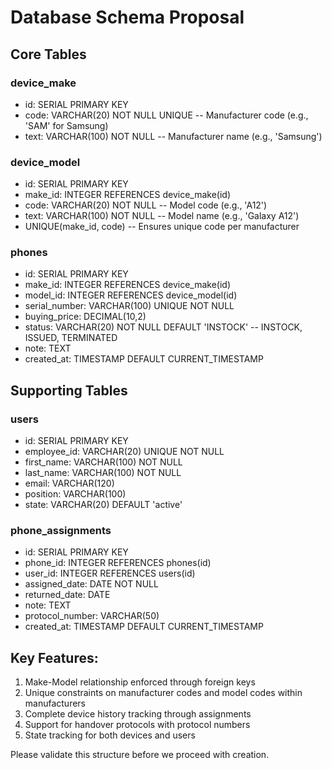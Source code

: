 # Database Schema Proposal

## Core Tables

### device_make
- id: SERIAL PRIMARY KEY
- code: VARCHAR(20) NOT NULL UNIQUE  -- Manufacturer code (e.g., 'SAM' for Samsung)
- text: VARCHAR(100) NOT NULL        -- Manufacturer name (e.g., 'Samsung')

### device_model
- id: SERIAL PRIMARY KEY
- make_id: INTEGER REFERENCES device_make(id)
- code: VARCHAR(20) NOT NULL         -- Model code (e.g., 'A12')
- text: VARCHAR(100) NOT NULL        -- Model name (e.g., 'Galaxy A12')
- UNIQUE(make_id, code)              -- Ensures unique code per manufacturer

### phones
- id: SERIAL PRIMARY KEY
- make_id: INTEGER REFERENCES device_make(id)
- model_id: INTEGER REFERENCES device_model(id)
- serial_number: VARCHAR(100) UNIQUE NOT NULL
- buying_price: DECIMAL(10,2)
- status: VARCHAR(20) NOT NULL DEFAULT 'INSTOCK'  -- INSTOCK, ISSUED, TERMINATED
- note: TEXT
- created_at: TIMESTAMP DEFAULT CURRENT_TIMESTAMP

## Supporting Tables

### users
- id: SERIAL PRIMARY KEY
- employee_id: VARCHAR(20) UNIQUE NOT NULL
- first_name: VARCHAR(100) NOT NULL
- last_name: VARCHAR(100) NOT NULL
- email: VARCHAR(120)
- position: VARCHAR(100)
- state: VARCHAR(20) DEFAULT 'active'

### phone_assignments
- id: SERIAL PRIMARY KEY
- phone_id: INTEGER REFERENCES phones(id)
- user_id: INTEGER REFERENCES users(id)
- assigned_date: DATE NOT NULL
- returned_date: DATE
- note: TEXT
- protocol_number: VARCHAR(50)
- created_at: TIMESTAMP DEFAULT CURRENT_TIMESTAMP

## Key Features:
1. Make-Model relationship enforced through foreign keys
2. Unique constraints on manufacturer codes and model codes within manufacturers
3. Complete device history tracking through assignments
4. Support for handover protocols with protocol numbers
5. State tracking for both devices and users

Please validate this structure before we proceed with creation.
